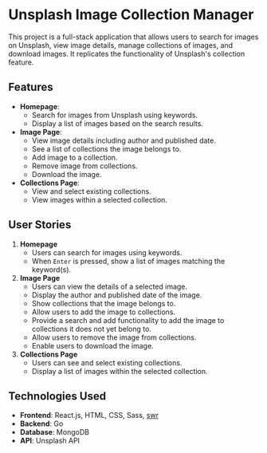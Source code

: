 # Unsplash Image Collection Manager

This project is a full-stack application that allows users to search for images on Unsplash, view image details, manage collections of images, and download images. It replicates the functionality of Unsplash's collection feature.

## Features

- **Homepage**: 
  - Search for images from Unsplash using keywords.
  - Display a list of images based on the search results.
- **Image Page**:
  - View image details including author and published date.
  - See a list of collections the image belongs to.
  - Add image to a collection.
  - Remove image from collections.
  - Download the image.
- **Collections Page**:
  - View and select existing collections.
  - View images within a selected collection.

## User Stories

1. **Homepage**
   - Users can search for images using keywords.
   - When `Enter` is pressed, show a list of images matching the keyword(s).
2. **Image Page**
   - Users can view the details of a selected image.
   - Display the author and published date of the image.
   - Show collections that the image belongs to.
   - Allow users to add the image to collections.
   - Provide a search and add functionality to add the image to collections it does not yet belong to.
   - Allow users to remove the image from collections.
   - Enable users to download the image.
3. **Collections Page**
   - Users can see and select existing collections.
   - Display a list of images within the selected collection.

## Technologies Used

- **Frontend**: React.js, HTML, CSS, Sass, [swr](https://swr.vercel.app/)
- **Backend**: Go
- **Database**: MongoDB
- **API**: Unsplash API
